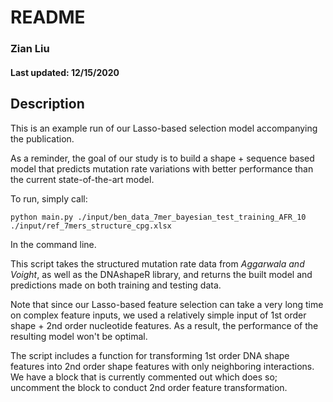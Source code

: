 # README
### Zian Liu
#### Last updated: 12/15/2020

## Description

This is an example run of our Lasso-based selection model accompanying the publication.

As a reminder, the goal of our study is to build a shape + sequence based model that predicts mutation rate variations with better performance than the current state-of-the-art model.

To run, simply call:
```
python main.py ./input/ben_data_7mer_bayesian_test_training_AFR_10 ./input/ref_7mers_structure_cpg.xlsx
```
In the command line.


This script takes the structured mutation rate data from *Aggarwala and Voight*, as well as the DNAshapeR library, and returns the built model and predictions made on both training and testing data.

Note that since our Lasso-based feature selection can take a very long time on complex feature inputs, we used a relatively simple input of 1st order shape + 2nd order nucleotide features. As a result, the performance of the resulting model won't be optimal. 

The script includes a function for transforming 1st order DNA shape features into 2nd order shape features with only neighboring interactions. We have a block that is currently commented out which does so; uncomment the block to conduct 2nd order feature transformation. 
